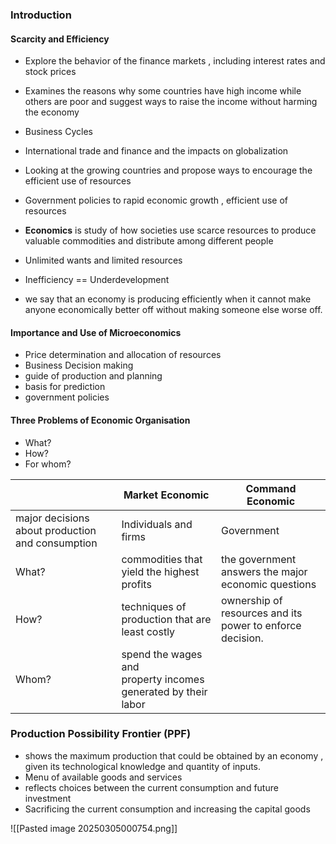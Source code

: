 ### Introduction
#### Scarcity and Efficiency
- Explore the behavior of the finance markets , including interest rates and stock prices
- Examines the reasons why some countries have high income while others are poor and suggest ways to raise the income without harming the economy
- Business Cycles
- International trade and finance and the impacts on globalization
- Looking at the growing countries and propose ways to encourage the efficient use of resources
- Government policies to rapid economic growth , efficient use of resources

- **Economics** is study of how societies use scarce resources to produce valuable commodities and distribute among different people
- Unlimited wants and limited resources
- Inefficiency == Underdevelopment
- we say that an economy is producing efficiently when it cannot make anyone economically better off without making someone else worse off.

#### Importance and Use of Microeconomics
- Price determination and allocation of resources
- Business Decision making
- guide of production and planning
- basis for prediction
- government policies 

#### Three Problems of Economic Organisation
- What?
- How?
- For whom?

|                                                  | Market Economic                                                  | Command Economic                                          |
| ------------------------------------------------ | ---------------------------------------------------------------- | --------------------------------------------------------- |
| major decisions about production and consumption | Individuals and firms                                            | Government                                                |
| What?                                            | commodities that yield the highest profits                       | the government answers the major economic questions       |
| How?                                             | techniques of production that are least costly                   | ownership of resources and its power to enforce decision. |
| Whom?                                            | spend the wages and<br>property incomes generated by their labor |                                                           |


### Production Possibility Frontier (PPF)
- shows the maximum production that could be obtained by an economy , given its technological knowledge and quantity of inputs.
- Menu of available goods and services
- reflects choices between the current consumption and future investment
- Sacrificing the current consumption and increasing the capital goods


![[Pasted image 20250305000754.png]]

